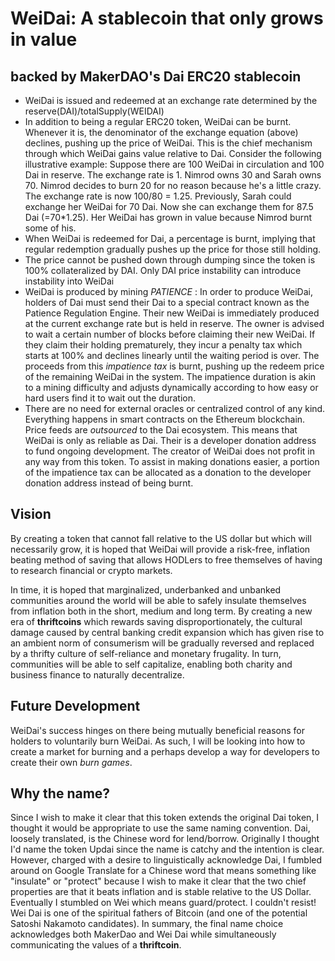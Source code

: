# WeiDai: A stablecoin that only grows in value
## backed by MakerDAO's Dai ERC20 stablecoin
- WeiDai is issued and redeemed at an exchange rate determined by the reserve(DAI)/totalSupply(WEIDAI)
- In addition to being a regular ERC20 token, WeiDai can be burnt. Whenever it is, the denominator of the exchange equation (above) declines, pushing up the price of WeiDai. This is the chief mechanism through which WeiDai gains value relative to Dai. Consider the following illustrative example:
Suppose there are 100 WeiDai in circulation and 100 Dai in reserve. The exchange rate is 1. Nimrod owns 30 and Sarah owns 70. Nimrod decides to burn 20 for no reason because he's a little crazy. The exchange rate is now 100/80 = 1.25. Previously, Sarah could exchange her WeiDai for 70 Dai. Now she can exchange them for 87.5 Dai (=70*1.25). Her WeiDai has grown in value because Nimrod burnt some of his.
- When WeiDai is redeemed for Dai, a percentage is burnt, implying that regular redemption gradually pushes up the price for those still holding.
- The price cannot be pushed down through dumping since the token is 100% collateralized by DAI. Only DAI price instability can introduce instability into WeiDai
- WeiDai is produced by mining _PATIENCE_ : In order to produce WeiDai, holders of Dai must send their Dai to a special contract known as the Patience Regulation Engine. Their new WeiDai is immediately produced at the current exchange rate but is held in reserve. The owner is advised to wait a certain number of blocks before claiming their new WeiDai. If they claim their holding prematurely, they incur a penalty tax which starts at 100% and declines linearly until the waiting period is over. The proceeds from this *impatience tax* is burnt, pushing up the redeem price of the remaining WeiDai in the system. The impatience duration is akin to a mining difficulty and adjusts dynamically according to how easy or hard users find it to wait out the duration.
- There are no need for external oracles or centralized control of any kind. Everything happens in smart contracts on the Ethereum blockchain. Price feeds are *outsourced* to the Dai ecosystem. This means that WeiDai is only as reliable as Dai. Their is a developer donation address to fund ongoing development. The creator of WeiDai does not profit in any way from this token. To assist in making donations easier, a portion of the impatience tax can be allocated as a donation to the developer donation address instead of being burnt. 

## Vision
By creating a token that cannot fall relative to the US dollar but which will necessarily grow, it is hoped that WeiDai will provide a risk-free, inflation beating method of saving that allows HODLers to free themselves of having to research financial or crypto markets. 

In time, it is hoped that marginalized, underbanked and unbanked communities around the world will be able to safely insulate themselves from inflation both in the short, medium and long term. By creating a new era of **thriftcoins** which rewards saving disproportionately, the cultural damage caused by central banking credit expansion which has given rise to an ambient norm of consumerism will be gradually reversed and replaced by a thrifty culture of self-reliance and monetary frugality. In turn, communities will be able to self capitalize, enabling both charity and business finance to naturally decentralize.

## Future Development
WeiDai's success hinges on there being mutually beneficial reasons for holders to voluntarily burn WeiDai. As such, I will be looking into how to create a market for burning and a perhaps develop a way for developers to create their own *burn games*.

## Why the name?
Since I wish to make it clear that this token extends the original Dai token, I thought it would be appropriate to use the same naming convention. Dai, loosely translated, is the Chinese word for lend/borrow. Originally I thought I'd name the token Updai since the name is catchy and the intention is clear. However, charged with a desire to linguistically acknowledge Dai, I fumbled around on Google Translate for a Chinese word that means something like "insulate" or "protect" because I wish to make it clear that the two chief properties are that it beats inflation and is stable relative to the US Dollar. Eventually I stumbled on Wei which means guard/protect. I couldn't resist! Wei Dai is one of the spiritual fathers of Bitcoin (and one of the potential Satoshi Nakamoto candidates). In summary, the final name choice acknowledges both MakerDao and Wei Dai while simultaneously communicating the values of a **thriftcoin**. 